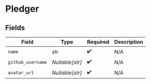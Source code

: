 # Pledger


## Fields

| Field              | Type               | Required           | Description        |
| ------------------ | ------------------ | ------------------ | ------------------ |
| `name`             | *str*              | :heavy_check_mark: | N/A                |
| `github_username`  | *Nullable[str]*    | :heavy_check_mark: | N/A                |
| `avatar_url`       | *Nullable[str]*    | :heavy_check_mark: | N/A                |